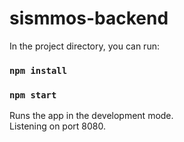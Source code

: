 # sismmos-backend

In the project directory, you can run:

### `npm install`
### `npm start`

Runs the app in the development mode.\
Listening on port 8080.